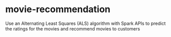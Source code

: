 # movie-recommendation
Use an Alternating Least Squares (ALS) algorithm with Spark APIs to predict the ratings for the movies and recommend movies to customers
